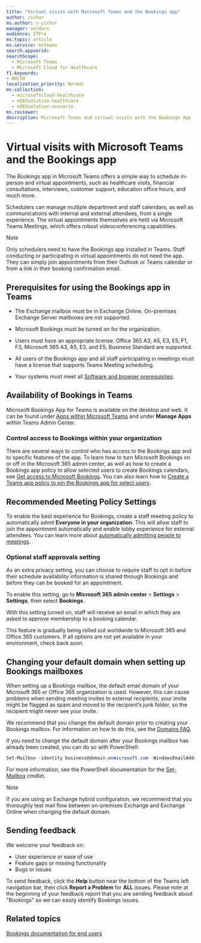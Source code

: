 ```yaml
---
title: "Virtual visits with Microsoft Teams and the Bookings app"
author: cichur
ms.author: v-cichur
manager: serdars
audience: ITPro
ms.topic: article 
ms.service: msteams 
search.appverid: 
searchScope:
  - Microsoft Teams
  - Microsoft Cloud for Healthcare
f1.keywords:
- NOCSH
localization_priority: Normal
ms.collection: 
  - microsoftcloud-healthcare
  - m365solution-healthcare
  - m365solution-scenario
ms.reviewer: 
description: Microsoft Teams and virtual visits with the Bookings App
---
```


# Virtual visits with Microsoft Teams and the Bookings app

The Bookings app in Microsoft Teams offers a simple way to schedule in-person and virtual appointments, such as healthcare visits, financial consultations, interviews, customer support, education office hours, and much more.

Schedulers can manage multiple department and staff calendars, as well as communications with internal and external attendees, from a single experience. The virtual appointments themselves are held via Microsoft Teams Meetings, which offers robust videoconferencing capabilities.

> [!NOTE]
> Only schedulers need to have the Bookings app installed in Teams. Staff conducting or participating in virtual appointments do not need the app. They can simply join appointments from their Outlook or Teams calendar or from a link in their booking confirmation email.

## Prerequisites for using the Bookings app in Teams

- The Exchange mailbox must be in Exchange Online. On-premises Exchange Server mailboxes are not supported.

- Microsoft Bookings must be turned on for the organization.

- Users must have an appropriate license. Office 365 A3, A5, E3, E5, F1, F3, Microsoft 365 A3, A5, E3, and E5, Business Standard are supported.

- All users of the Bookings app and all staff participating in meetings must have a license that supports Teams Meeting scheduling.

- Your systems must meet all [Software and browser prerequisites](hardware-requirements-for-the-teams-app.md).

## Availability of Bookings in Teams

Microsoft Bookings App for Teams is available on the desktop and web. It can be found under [Apps within Microsoft Teams](https://teams.microsoft.com/l/app/4c4ec2e8-4a2c-4bce-8d8f-00fc664a4e5b?source=store-copy-link) and under **Manage Apps** within Teams Admin Center.

### Control access to Bookings within your organization

There are several ways to control who has access to the Bookings app and to specific features of the app. To learn how to turn Microsoft Bookings on or off in the Microsoft 365 admin center, as well as how to create a Bookings app policy to allow selected users to create Bookings calendars, see [Get access to Microsoft Bookings](https://support.microsoft.com/en-us/office/get-access-to-microsoft-bookings-5382dc07-aaa5-45c9-8767-502333b214ce). You can also learn how to [Create a Teams app policy to pin the Bookings app for select users](teams-app-setup-policies.md).

## Recommended Meeting Policy Settings

To enable the best experience for Bookings, create a staff meeting policy to automatically admit **Everyone in your organization**. This will allow staff to join the appointment automatically and enable lobby experience for external attendees. You can learn more about [automatically admitting people to meetings](meeting-policies-participants-and-guests.md#automatically-admit-people).

### Optional staff approvals setting

As an extra privacy setting, you can choose to require staff to opt in before their schedule availability information is shared through Bookings and before they can be booked for an appointment.  

To enable this setting, go to **Microsoft 365 admin center** \> **Settings** \> **Settings**, then select **Bookings**.

With this setting turned on, staff will receive an email in which they are asked to approve membership to a booking calendar.  

This feature is gradually being rolled out worldwide to Microsoft 365 and Office 365 customers. If all options are not yet available in your environment, check back soon.

## Changing your default domain when setting up Bookings mailboxes

When setting up a Bookings mailbox, the default email domain of your Microsoft 365 or Office 365 organization is used. However, this can cause problems when sending meeting invites to external recipients; your invite might be flagged as spam and moved to the recipient’s junk folder, so the recipient might never see your invite.

We recommend that you change the default domain prior to creating your Bookings mailbox. For information on how to do this, see the [Domains FAQ](/microsoft-365/admin/setup/domains-faq#how-do-i-set-or-change-the-default-domain-in-office-365).

If you need to change the default domain after your Bookings mailbox has already been created, you can do so with PowerShell:

```PowerShell
Set-Mailbox -identity business@domain.onmicrosoft.com -WindowsEmailAddress business@domain.com -EmailAddresses business@domain.com
```

For more information, see the PowerShell documentation for the [Set-Mailbox](/powershell/module/exchange/mailboxes/set-mailbox) cmdlet.

> [!NOTE]
> If you are using an Exchange hybrid configuration, we recommend that you thoroughly test mail flow between on-premises Exchange and Exchange Online when changing the default domain.

## Sending feedback

We welcome your feedback on:

  - User experience or ease of use
  - Feature gaps or missing functionality
  - Bugs or issues
  
To send feedback, click the **Help** button near the bottom of the Teams left navigation bar, then click **Report a Problem** for **ALL** issues. Please note at the beginning of your feedback report that you are sending feedback about "Bookings" so we can easily identify Bookings issues.

## Related topics

[Bookings documentation for end users](https://support.office.com/en-us/article/apps-and-services-cc1fba57-9900-4634-8306-2360a40c665b?ui=en-US&rs=en-US&ad=US#PickTab=Bookings)
